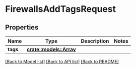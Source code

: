 # FirewallsAddTagsRequest

## Properties

Name | Type | Description | Notes
------------ | ------------- | ------------- | -------------
**tags** | [**crate::models::Array**](array.md) |  | 

[[Back to Model list]](../README.md#documentation-for-models) [[Back to API list]](../README.md#documentation-for-api-endpoints) [[Back to README]](../README.md)


